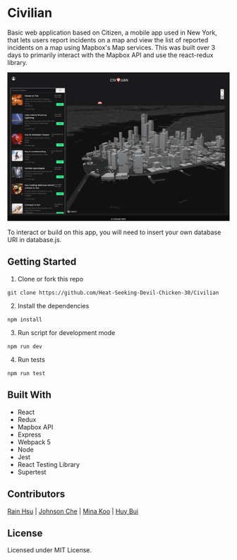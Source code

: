 # Civilian

Basic web application based on Citizen, a mobile app used in New York, that lets users report incidents on a map and view the list of reported incidents on a map using Mapbox's Map services. This was built over 3 days to primarily interact with the Mapbox API and use the react-redux library. 

![Civilian](./assets/civilian-2.png)

To interact or build on this app, you will need to insert your own database URI in database.js.

## Getting Started
1. Clone or fork this repo

```
git clone https://github.com/Heat-Seeking-Devil-Chicken-30/Civilian
```

2. Install the dependencies

```
npm install
```

3. Run script for development mode

```
npm run dev
```

4. Run tests

```
npm run test
```

## Built With
- React
- Redux
- Mapbox API
- Express
- Webpack 5
- Node
- Jest
- React Testing Library
- Supertest

## Contributors

[Rain Hsu](https://github.com/crumblepie) | [Johnson Che](https://github.com/JohnsonChe)  | [Mina Koo](https://github.com/alsdk850)  | [Huy Bui](https://github.com/huyqbui) 

## License

Licensed under MIT License.
